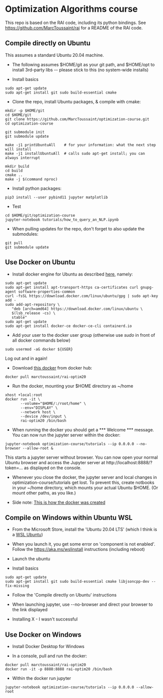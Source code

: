 # Optimization Algorithms course

This repo is based on the RAI code, including its python bindings. See https://github.com/MarcToussaint/rai for a README of the RAI code.



## Compile directly on Ubuntu

This assumes a standard Ubuntu 20.04 machine.

* The following assumes $HOME/git as your git path, and $HOME/opt
to install 3rd-party libs -- please stick to this (no system-wide installs)

* Install basics
```
sudo apt-get update
sudo apt-get install git sudo build-essential cmake
```

* Clone the repo, install Ubuntu packages, & compile with cmake:
```
mkdir -p $HOME/git
cd $HOME/git
git clone https://github.com/MarcToussaint/optimization-course.git
cd optimization-course

git submodule init
git submodule update

make -j1 printUbuntuAll    # for your information: what the next step will install
make -j1 installUbuntuAll  # calls sudo apt-get install; you can always interrupt

mkdir build
cd build
cmake ..
make -j $(command nproc)
```

* Install python packages:
```
pip3 install --user pybind11 jupyter matplotlib
```

* Test
```
cd $HOME/git/optimization-course
jupyter-notebook tutorials/how_to_query_an_NLP.ipynb
```

* When pulling updates for the repo, don't forget to also update the submodules:
```
git pull
git submodule update
```

## Use Docker on Ubuntu

* Install docker engine for Ubuntu as described [here](https://docs.docker.com/engine/install/ubuntu/), namely:
```
sudo apt-get update
sudo apt-get install apt-transport-https ca-certificates curl gnupg-agent software-properties-common
curl -fsSL https://download.docker.com/linux/ubuntu/gpg | sudo apt-key add -
sudo add-apt-repository \
   "deb [arch=amd64] https://download.docker.com/linux/ubuntu \
   $(lsb_release -cs) \
   stable"
sudo apt-get update
sudo apt-get install docker-ce docker-ce-cli containerd.io
```

* Add your user to the docker user group (otherwise use *sudo* in front of all docker commands below)
```
sudo usermod -aG docker ${USER}
```
Log out and in again!

* Download [this docker](https://hub.docker.com/r/marctoussaint/rai-optim20) from docker hub:
```
docker pull marctoussaint/rai-optim20
```

* Run the docker, mounting your $HOME directory as ~/home
```
xhost +local:root
docker run -it \
       --volume="$HOME/:/root/home" \
       --env="DISPLAY" \
       --network host \
       --device /dev/input \
       rai-optim20 /bin/bash
```

* When running the docker you should get a *** Welcome *** message. You can now run the jupyter server within the docker:
```
jupyter-notebook optimization-course/tutorials --ip 0.0.0.0 --no-browser --allow-root &
```
This starts a jupyter server without browser. You can now open your normal Ubuntu browser and access the Jupyter server at
http://localhost:8888/?token=... as displayed on the console.

* Whenever you close the docker, the jupyter server and local changes in optimization-course/tutorials get lost. To prevent this, create notbooks in your ~/home directory, which mounts your actual Ubuntu $HOME. (Or mount other paths, as you like.)

* Side note: [This is how the docker was created](https://github.com/MarcToussaint/rai-maintenance/tree/master/docker/optim20)

## Compile on Windows within Ubuntu WSL

* From the Microsoft Store, install the 'Ubuntu 20.04 LTS' (which I think is a [WSL Ubuntu](https://ubuntu.com/wsl))

* When you launch it, you get some error on 'component is not enabled'. Follow the https://aka.ms/wslinstall instructions (including reboot)

* Launch the ubuntu

* Install basics
```
sudo apt-get update
sudo apt-get install git sudo build-essential cmake libjsoncpp-dev --fix-missing
```
* Follow the 'Compile directly on Ubuntu' instructions

* When launching jupyter, use --no-browser and direct your browser to the link displayed

* Installing X - I wasn't successful

<!---
[this X-server](https://sourceforge.net/projects/vcxsrv)

* call Xlaunch and choose 'disable access control' on the last option page

* call `export DISPLAY=0:0` before  launching jupyter
--->


## Use Docker on Windows

* Install Docker Desktop for Windows

* In a console, pull and run the docker:
```
docker pull marctoussaint/rai-optim20
docker run -it -p 8888:8888 rai-optim20 /bin/bash
```

* Within the docker run jupyter
```
jupyter-notebook optimization-course/tutorials --ip 0.0.0.0 --allow-root
```





<!---
# Documentation
* [Sphinx documentation (preliminary)](https://marctoussaint.github.io/optimization-course/)
--->
